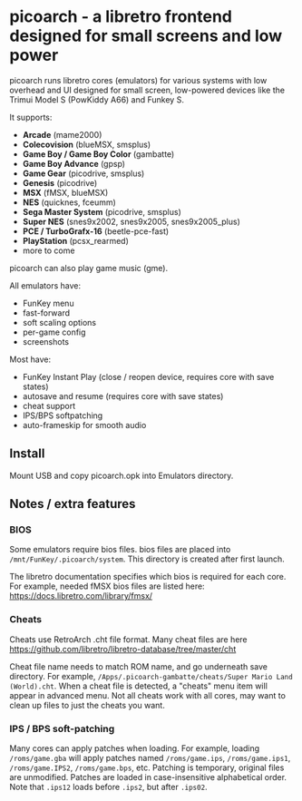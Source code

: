 # picoarch - a libretro frontend designed for small screens and low power

picoarch runs libretro cores (emulators) for various systems with low overhead and UI designed for small screen, low-powered devices like the Trimui Model S (PowKiddy A66) and Funkey S.

It supports: 

- **Arcade** (mame2000)
- **Colecovision** (blueMSX, smsplus)
- **Game Boy / Game Boy Color** (gambatte)
- **Game Boy Advance** (gpsp)
- **Game Gear** (picodrive, smsplus)
- **Genesis** (picodrive)
- **MSX** (fMSX, blueMSX)
- **NES** (quicknes, fceumm)
- **Sega Master System** (picodrive, smsplus)
- **Super NES** (snes9x2002, snes9x2005, snes9x2005_plus)
- **PCE / TurboGrafx-16** (beetle-pce-fast)
- **PlayStation** (pcsx_rearmed)
- more to come

picoarch can also play game music (gme).

All emulators have:

- FunKey menu
- fast-forward
- soft scaling options
- per-game config
- screenshots

Most have:
- FunKey Instant Play (close / reopen device, requires core with save states)
- autosave and resume (requires core with save states)
- cheat support
- IPS/BPS softpatching
- auto-frameskip for smooth audio

## Install

Mount USB and copy picoarch.opk into Emulators directory.

## Notes / extra features

### BIOS

Some emulators require bios files. bios files are placed into `/mnt/FunKey/.picoarch/system`. This directory is created after first launch.

The libretro documentation specifies which bios is required for each core. For example, needed fMSX bios files are listed here: <https://docs.libretro.com/library/fmsx/>

### Cheats

Cheats use RetroArch .cht file format. Many cheat files are here <https://github.com/libretro/libretro-database/tree/master/cht>

Cheat file name needs to match ROM name, and go underneath save directory. For example, `/Apps/.picoarch-gambatte/cheats/Super Mario Land (World).cht`. When a cheat file is detected, a "cheats" menu item will appear in advanced menu. Not all cheats work with all cores, may want to clean up files to just the cheats you want.

### IPS / BPS soft-patching

Many cores can apply patches when loading. For example, loading `/roms/game.gba` will apply patches named `/roms/game.ips`, `/roms/game.ips1`, `/roms/game.IPS2`, `/roms/game.bps`, etc. Patching is temporary, original files are unmodified. Patches are loaded in case-insensitive alphabetical order. Note that `.ips12` loads before `.ips2`, but after `.ips02`.
